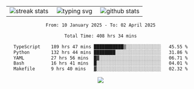 <div align="center">
  <table style="border: none;" border="0" cellspacing="0" cellpadding="0">
    <tr>
      <td align="center" width="33%">
        <img src="https://github-readme-streak-stats.herokuapp.com/?user=kurtismassey&theme=tokyonight&hide_border=true" alt="streak stats" />
      </td>
      <td align="center" width="33%">
        <img src="https://readme-typing-svg.herokuapp.com/?font=Fira+Code&weight=600&size=15&duration=4000&pause=1000&color=00FF00&center=true&vCenter=true&random=false&width=150&lines=Hey%2C+I%27m+Kurtis!" alt="typing svg" />
      </td>
      <td align="center" width="33%">
        <img src="https://github-readme-stats.vercel.app/api?username=kurtismassey&show_icons=true&theme=tokyonight&hide_title=true" alt="github stats" />
      </td>
    </tr>
  </table>
</div>
<div align="center">

<!--START_SECTION:waka-->

```txt
From: 10 January 2025 - To: 02 April 2025

Total Time: 408 hrs 34 mins

TypeScript    189 hrs 47 mins ███████████▒░░░░░░░░░░░░░   45.55 %
Python        132 hrs 44 mins ████████░░░░░░░░░░░░░░░░░   31.86 %
YAML          27 hrs 56 mins  █▓░░░░░░░░░░░░░░░░░░░░░░░   06.71 %
Bash          16 hrs 41 mins  █░░░░░░░░░░░░░░░░░░░░░░░░   04.01 %
Makefile      9 hrs 40 mins   ▓░░░░░░░░░░░░░░░░░░░░░░░░   02.32 %
```

<!--END_SECTION:waka-->

  <img src="https://github-readme-activity-graph.vercel.app/graph?username=kurtismassey&theme=tokyo-night&hide_border=true&custom_title=Contribution%20Graph" />

</div>